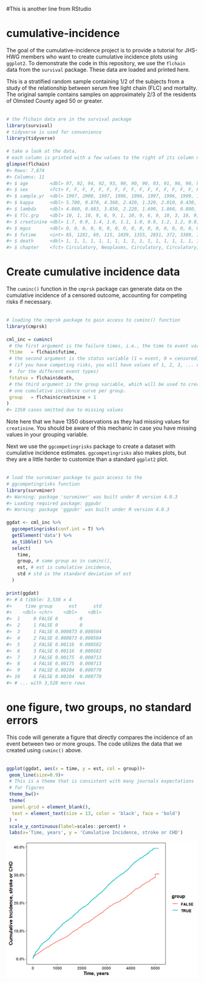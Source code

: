 
<!-- README.md is generated from README.Rmd. Please edit that file -->

#This is another line from RStudio

# cumulative-incidence

The goal of the cumulative-incidence project is to provide a tutorial
for JHS-HWG members who want to create cumulative incidence plots using
`ggplot2`. To demonstrate the code in this repository, we use the
`flchain` data from the `survival` package. These data are loaded and
printed here.

This is a stratified random sample containing 1/2 of the subjects from a
study of the relationship between serum free light chain (FLC) and
mortality. The original sample contains samples on approximately 2/3 of
the residents of Olmsted County aged 50 or greater.

``` r

# the flchain data are in the survival package
library(survival)
# tidyverse is used for convenience
library(tidyverse)

# take a look at the data, 
# each column is printed with a few values to the right of its column name
glimpse(flchain)
#> Rows: 7,874
#> Columns: 11
#> $ age        <dbl> 97, 92, 94, 92, 93, 90, 90, 90, 93, 91, 96, 90, 90, 97, ...
#> $ sex        <fct> F, F, F, F, F, F, F, F, F, F, F, F, F, F, F, F, F, F, F,...
#> $ sample.yr  <dbl> 1997, 2000, 1997, 1996, 1996, 1997, 1996, 1999, 1996, 19...
#> $ kappa      <dbl> 5.700, 0.870, 4.360, 2.420, 1.320, 2.010, 0.430, 2.470, ...
#> $ lambda     <dbl> 4.860, 0.683, 3.850, 2.220, 1.690, 1.860, 0.880, 2.700, ...
#> $ flc.grp    <dbl> 10, 1, 10, 9, 6, 9, 1, 10, 9, 6, 9, 10, 3, 10, 9, 6, 7, ...
#> $ creatinine <dbl> 1.7, 0.9, 1.4, 1.0, 1.1, 1.0, 0.8, 1.2, 1.2, 0.8, 1.3, 1...
#> $ mgus       <dbl> 0, 0, 0, 0, 0, 0, 0, 0, 0, 0, 0, 0, 0, 0, 0, 0, 0, 0, 0,...
#> $ futime     <int> 85, 1281, 69, 115, 1039, 1355, 2851, 372, 3309, 1326, 27...
#> $ death      <dbl> 1, 1, 1, 1, 1, 1, 1, 1, 1, 1, 1, 1, 1, 1, 1, 1, 1, 1, 1,...
#> $ chapter    <fct> Circulatory, Neoplasms, Circulatory, Circulatory, Circul...
```

# Create cumulative incidence data

The `cuminc()` function in the `cmprsk` package can generate data on the
cumulative incidence of a censored outcome, accounting for competing
risks if necessary.

``` r

# loading the cmprsk package to gain access to cuminc() function
library(cmprsk)

cml_inc = cuminc(
 # the first argument is the failure times, i.e., the time to event variable
 ftime   = flchain$futime, 
 # the second argument is the status variable (1 = event, 0 = censored)
 # (if you have competing risks, you will have values of 1, 2, 3, ... etc 
 #  for the different event types)
 fstatus = flchain$death,
 # the third argument is the group variable, which will be used to create 
 # one cumulative incidence curve per group.
 group   = flchain$creatinine > 1
)
#> 1350 cases omitted due to missing values
```

Note here that we have 1350 observations as they had missing values for
`creatinine`. You should be aware of this mechanic in case you have
missing values in your grouping variable.

Next we use the `ggcompetingrisks` package to create a dataset with
cumulative incidence estimates. `ggcompetingrisks` also makes plots, but
they are a little harder to customize than a standard `ggplot2` plot.

``` r

# load the survminer package to gain access to the
# ggcompetingrisks function 
library(survminer)
#> Warning: package 'survminer' was built under R version 4.0.3
#> Loading required package: ggpubr
#> Warning: package 'ggpubr' was built under R version 4.0.3

ggdat <- cml_inc %>%
  ggcompetingrisks(conf.int = T) %>%
  getElement('data') %>%
  as_tibble() %>%
  select(
    time,
    group, # same group as in cuminc(),
    est, # est is cumulative incidence,
    std # std is the standard deviation of est
  )

print(ggdat)
#> # A tibble: 3,538 x 4
#>     time group      est      std
#>    <dbl> <chr>    <dbl>    <dbl>
#>  1     0 FALSE 0        0       
#>  2     1 FALSE 0        0       
#>  3     1 FALSE 0.000873 0.000504
#>  4     2 FALSE 0.000873 0.000504
#>  5     2 FALSE 0.00116  0.000582
#>  6     3 FALSE 0.00116  0.000582
#>  7     3 FALSE 0.00175  0.000713
#>  8     4 FALSE 0.00175  0.000713
#>  9     4 FALSE 0.00204  0.000770
#> 10     6 FALSE 0.00204  0.000770
#> # ... with 3,528 more rows
```

# one figure, two groups, no standard errors

This code will generate a figure that directly compares the incidence of
an event between two or more groups. The code utilizes the data that we
created using `cuminc()` above.

``` r

ggplot(ggdat, aes(x = time, y = est, col = group))+
 geom_line(size=0.9)+
 # This is a theme that is consistent with many journals expectations
 # for figures
 theme_bw()+
 theme(
  panel.grid = element_blank(),
  text = element_text(size = 13, color = 'black', face = 'bold')
 ) +
 scale_y_continuous(label=scales::percent) +
 labs(x='Time, years', y = 'Cumulative Incidence, stroke or CHD')
```

![](README_files/figure-gfm/unnamed-chunk-2-1.png)<!-- -->
